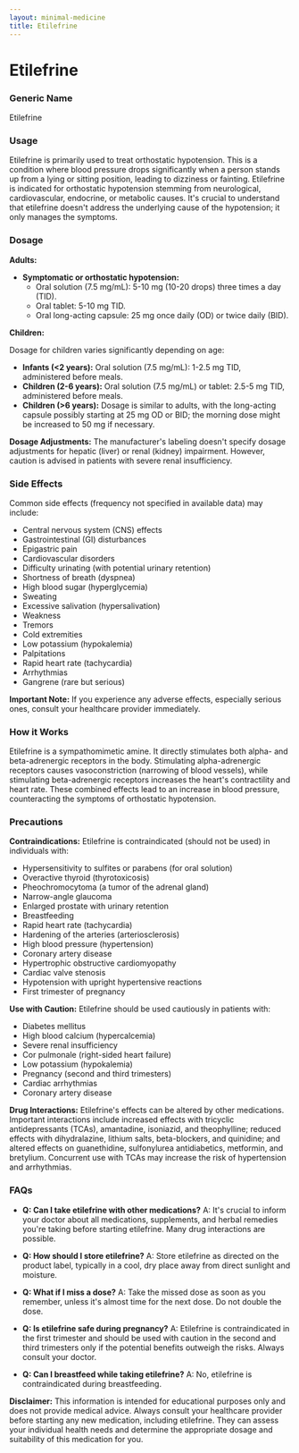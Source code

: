 ```yaml
---
layout: minimal-medicine
title: Etilefrine
---
```


# Etilefrine
### Generic Name
Etilefrine

### Usage
Etilefrine is primarily used to treat orthostatic hypotension. This is a condition where blood pressure drops significantly when a person stands up from a lying or sitting position, leading to dizziness or fainting.  Etilefrine is indicated for orthostatic hypotension stemming from neurological, cardiovascular, endocrine, or metabolic causes.  It's crucial to understand that etilefrine doesn't address the underlying cause of the hypotension; it only manages the symptoms.

### Dosage

**Adults:**

* **Symptomatic or orthostatic hypotension:**
    * Oral solution (7.5 mg/mL): 5-10 mg (10-20 drops) three times a day (TID).
    * Oral tablet: 5-10 mg TID.
    * Oral long-acting capsule: 25 mg once daily (OD) or twice daily (BID).

**Children:**

Dosage for children varies significantly depending on age:

* **Infants (<2 years):** Oral solution (7.5 mg/mL): 1-2.5 mg TID, administered before meals.
* **Children (2-6 years):** Oral solution (7.5 mg/mL) or tablet: 2.5-5 mg TID, administered before meals.
* **Children (>6 years):**  Dosage is similar to adults, with the long-acting capsule possibly starting at 25 mg OD or BID; the morning dose might be increased to 50 mg if necessary.


**Dosage Adjustments:** The manufacturer's labeling doesn't specify dosage adjustments for hepatic (liver) or renal (kidney) impairment. However, caution is advised in patients with severe renal insufficiency.

### Side Effects

Common side effects (frequency not specified in available data) may include:

* Central nervous system (CNS) effects
* Gastrointestinal (GI) disturbances
* Epigastric pain
* Cardiovascular disorders
* Difficulty urinating (with potential urinary retention)
* Shortness of breath (dyspnea)
* High blood sugar (hyperglycemia)
* Sweating
* Excessive salivation (hypersalivation)
* Weakness
* Tremors
* Cold extremities
* Low potassium (hypokalemia)
* Palpitations
* Rapid heart rate (tachycardia)
* Arrhythmias
* Gangrene (rare but serious)

**Important Note:**  If you experience any adverse effects, especially serious ones, consult your healthcare provider immediately.

### How it Works

Etilefrine is a sympathomimetic amine.  It directly stimulates both alpha- and beta-adrenergic receptors in the body.  Stimulating alpha-adrenergic receptors causes vasoconstriction (narrowing of blood vessels), while stimulating beta-adrenergic receptors increases the heart's contractility and heart rate. These combined effects lead to an increase in blood pressure, counteracting the symptoms of orthostatic hypotension.

### Precautions

**Contraindications:** Etilefrine is contraindicated (should not be used) in individuals with:

* Hypersensitivity to sulfites or parabens (for oral solution)
* Overactive thyroid (thyrotoxicosis)
* Pheochromocytoma (a tumor of the adrenal gland)
* Narrow-angle glaucoma
* Enlarged prostate with urinary retention
* Breastfeeding
* Rapid heart rate (tachycardia)
* Hardening of the arteries (arteriosclerosis)
* High blood pressure (hypertension)
* Coronary artery disease
* Hypertrophic obstructive cardiomyopathy
* Cardiac valve stenosis
* Hypotension with upright hypertensive reactions
* First trimester of pregnancy


**Use with Caution:** Etilefrine should be used cautiously in patients with:

* Diabetes mellitus
* High blood calcium (hypercalcemia)
* Severe renal insufficiency
* Cor pulmonale (right-sided heart failure)
* Low potassium (hypokalemia)
* Pregnancy (second and third trimesters)
* Cardiac arrhythmias
* Coronary artery disease


**Drug Interactions:** Etilefrine's effects can be altered by other medications.  Important interactions include increased effects with tricyclic antidepressants (TCAs), amantadine, isoniazid, and theophylline; reduced effects with dihydralazine, lithium salts, beta-blockers, and quinidine; and altered effects on guanethidine, sulfonylurea antidiabetics, metformin, and bretylium.  Concurrent use with TCAs may increase the risk of hypertension and arrhythmias.


### FAQs

* **Q: Can I take etilefrine with other medications?** A:  It's crucial to inform your doctor about all medications, supplements, and herbal remedies you're taking before starting etilefrine.  Many drug interactions are possible.

* **Q: How should I store etilefrine?** A: Store etilefrine as directed on the product label, typically in a cool, dry place away from direct sunlight and moisture.

* **Q: What if I miss a dose?** A:  Take the missed dose as soon as you remember, unless it's almost time for the next dose. Do not double the dose.

* **Q: Is etilefrine safe during pregnancy?** A: Etilefrine is contraindicated in the first trimester and should be used with caution in the second and third trimesters only if the potential benefits outweigh the risks.  Always consult your doctor.

* **Q: Can I breastfeed while taking etilefrine?** A: No, etilefrine is contraindicated during breastfeeding.

**Disclaimer:** This information is intended for educational purposes only and does not provide medical advice.  Always consult your healthcare provider before starting any new medication, including etilefrine.  They can assess your individual health needs and determine the appropriate dosage and suitability of this medication for you.
